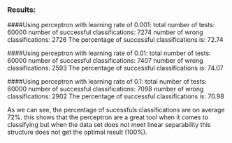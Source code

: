 ### Results:

####Using perceptron with learning rate of 0.001:
total number of tests: 60000
number of successful classifications: 7274
number of wrong classifications: 2726
The percentage of successful classifications is: 72.74

####Using perceptron with learning rate of 0.01:
total number of tests: 60000
number of successful classifications: 7407
number of wrong classifications: 2593
The percentage of successful classifications is: 74.07

####Using perceptron with learning rate of 0.1:
total number of tests: 60000
number of successful classifications: 7098
number of wrong classifications: 2902
The percentage of successful classifications is: 70.98

As we can see, the percentage of sucessfuls classifications are on average
 72%. this shows that the perceptron are a great tool when it comes to classifying
 but when the data set does not meet linear separability this structure 
 does not get the optimal result (100%).